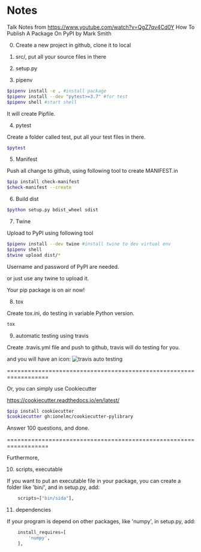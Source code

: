 # Notes

Talk Notes from https://www.youtube.com/watch?v=QgZ7qv4Cd0Y
How To Publish A Package On PyPI
by Mark Smith

0. Create a new project in github, clone it to local

1. src/, put all your source files in there

2. setup.py

3. pipenv

```bash
$pipenv install -e . #install package
$pipenv install --dev "pytest>=3.7" #for test
$pipenv shell #start shell
```

It will create Pipfile.

4. pytest

Create a folder called test, put all your test files in there.

```bash
$pytest
```

5. Manifest

Push all change to github, using following tool to create MANIFEST.in

```bash
$pip install check-manifest
$check-manifest --create
```

6. Build dist

```bash
$python setup.py bdist_wheel sdist
```

7. Twine

Upload to PyPI using following tool

```bash
$pipenv install --dev twine #install twine to dev virtual env
$pipenv shell
$twine upload dist/*
```

Username and password of PyPI are needed.

or just use any twine to upload it.

Your pip package is on air now!

8. tox

Create tox.ini, do testing in variable Python version.

```bash
tox
```

9. automatic testing using travis

Create .travis.yml file and push to github, travis will do testing for you.

and you will have an icon: ![travis auto testing](https://travis-ci.org/liusida/sida.svg?branch=master)


==================================================================

Or, you can simply use Cookiecutter

https://cookiecutter.readthedocs.io/en/latest/

```bash
$pip install cookiecutter
$cookiecutter gh:ionelmc/cookiecutter-pylibrary
```

Answer 100 questions, and done.

==================================================================

Furthermore,

10. scripts, executable

If you want to put an executable file in your package, you can create a folder like 'bin/', and in setup.py, add:

```python
    scripts=["bin/sida"],
```

11. dependencies

If your program is depend on other packages, like 'numpy', in setup.py, add:

```python
    install_requires=[
        'numpy',
    ],
```
